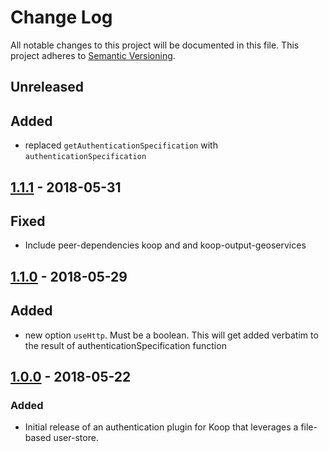 # Change Log
All notable changes to this project will be documented in this file.
This project adheres to [Semantic Versioning](http://semver.org/).

## Unreleased
## Added
* replaced `getAuthenticationSpecification` with `authenticationSpecification`

## [1.1.1] - 2018-05-31
## Fixed
* Include peer-dependencies koop and and koop-output-geoservices

## [1.1.0] - 2018-05-29
## Added
* new option `useHttp`. Must be a boolean. This will get added verbatim to the result of authenticationSpecification function

## [1.0.0] - 2018-05-22
### Added
* Initial release of an authentication plugin for Koop that leverages a file-based user-store.

[1.1.1]: https://github.com/koopjs/koop-auth-direct-file/compare/v1.1.0...v1.1.1
[1.1.0]: https://github.com/koopjs/koop-auth-direct-file/compare/v1.0.0...v1.1.0
[1.0.0]: https://github.com/koopjs/koop-auth-direct-file/releases/tag/v1.0.0
